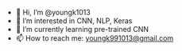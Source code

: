 - 👋 Hi, I’m @youngk1013
- 👀 I’m interested in CNN, NLP, Keras
- 🌱 I’m currently learning pre-trained CNN
- 📫 How to reach me: youngk991013@gmail.com

<!---
youngk1013/youngk1013 is a ✨ special ✨ repository because its `README.md` (this file) appears on your GitHub profile.
You can click the Preview link to take a look at your changes.
--->
